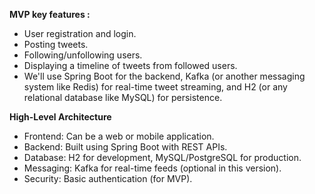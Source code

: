 **MVP key features :**
-  User registration and login.
-  Posting tweets.
-  Following/unfollowing users.
-  Displaying a timeline of tweets from followed users.
-  We'll use Spring Boot for the backend, Kafka (or another messaging system like Redis) for real-time tweet streaming, and H2 (or any relational database like MySQL) for persistence.

**High-Level Architecture**
- Frontend: Can be a web or mobile application.
- Backend: Built using Spring Boot with REST APIs.
- Database: H2 for development, MySQL/PostgreSQL for production.
- Messaging: Kafka for real-time feeds (optional in this version).
- Security: Basic authentication (for MVP).
